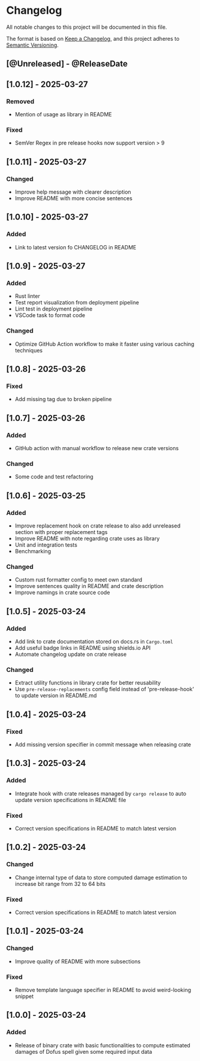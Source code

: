 # Changelog

All notable changes to this project will be documented in this file.

The format is based on [Keep a Changelog](https://keepachangelog.com/en/1.1.0/),
and this project adheres to
[Semantic Versioning](https://semver.org/spec/v2.0.0.html).

[comment]: <> (@PlannedForNextRelease)
## [@Unreleased] - @ReleaseDate

## [1.0.12] - 2025-03-27 <a id="1.0.12"></a>

### Removed

- Mention of usage as library in README

### Fixed

- SemVer Regex in pre release hooks now support version > 9

## [1.0.11] - 2025-03-27 <a id="1.0.11"></a>

### Changed

- Improve help message with clearer description
- Improve README with more concise sentences

## [1.0.10] - 2025-03-27 <a id="1.0.10"></a>

### Added

- Link to latest version fo CHANGELOG in README

## [1.0.9] - 2025-03-27 <a id="1.0.9"></a>

### Added

- Rust linter
- Test report visualization from deployment pipeline
- Lint test in deployment pipeline
- VSCode task to format code

### Changed

- Optimize GitHub Action workflow to make it faster using various caching
techniques

## [1.0.8] - 2025-03-26 <a id="1.0.8"></a>

### Fixed

- Add missing tag due to broken pipeline

## [1.0.7] - 2025-03-26 <a id="1.0.7"></a>

### Added

- GitHub action with manual workflow to release new crate versions

### Changed

- Some code and test refactoring

## [1.0.6] - 2025-03-25 <a id="1.0.6"></a>

### Added

- Improve replacement hook on crate release to also add unreleased section with
proper replacement tags
- Improve README with note regarding crate uses as library
- Unit and integration tests
- Benchmarking

### Changed

- Custom rust formatter config to meet own standard
- Improve sentences quality in README and crate description
- Improve namings in crate source code

## [1.0.5] - 2025-03-24 <a id="1.0.5"></a>

### Added

- Add link to crate documentation stored on docs.rs in `Cargo.toml`
- Add useful badge links in README using shields.io API
- Automate changelog update on crate release 

### Changed

- Extract utility functions in library crate for better reusability
- Use `pre-release-replacements` config field instead of 'pre-release-hook' to
update version in README.md

## [1.0.4] - 2025-03-24 <a id="1.0.4"></a>

### Fixed

- Add missing version specifier in commit message when releasing crate

## [1.0.3] - 2025-03-24 <a id="1.0.3"></a>

### Added

- Integrate hook with crate releases managed by `cargo release` to auto update
version specifications in README file

### Fixed

- Correct version specifications in README to match latest version

## [1.0.2] - 2025-03-24 <a id="1.0.2"></a>

### Changed

- Change internal type of data to store computed damage estimation to increase
bit range from 32 to 64 bits

### Fixed

- Correct version specifications in README to match latest version

## [1.0.1] - 2025-03-24 <a id="1.0.1"></a>

### Changed

- Improve quality of README with more subsections

### Fixed

- Remove template language specifier in README to avoid weird-looking snippet

## [1.0.0] - 2025-03-24 <a id="1.0.0"></a>

### Added

- Release of binary crate with basic functionalities to compute estimated
damages of Dofus spell given some required input data
